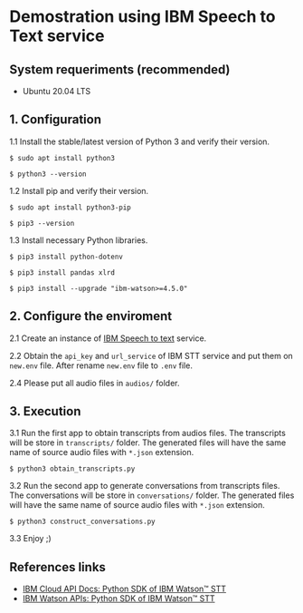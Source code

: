 # Demostration using IBM Speech to Text service

## System requeriments (recommended)
* Ubuntu 20.04 LTS

## 1. Configuration

1.1 Install the stable/latest version of Python 3 and verify their version.
```
$ sudo apt install python3
```
```
$ python3 --version
```

1.2 Install pip and verify their version.
```
$ sudo apt install python3-pip
```
```
$ pip3 --version
```

1.3 Install necessary Python libraries.
```
$ pip3 install python-dotenv
```
```
$ pip3 install pandas xlrd
```
```
$ pip3 install --upgrade "ibm-watson>=4.5.0"
```

## 2. Configure the enviroment
2.1 Create an instance of [IBM Speech to text](https://www.ibm.com/cloud/watson-speech-to-text) service.

2.2 Obtain the `api_key` and `url_service` of IBM STT service and put them on `new.env` file.
After rename `new.env` file to `.env` file.

2.4 Please put all audio files in `audios/` folder.

## 3. Execution

3.1 Run the first app to obtain transcripts from audios files. The transcripts will be store in `transcripts/` folder. The generated files will have the same name of source audio files with `*.json` extension.
```
$ python3 obtain_transcripts.py
```

3.2 Run the second app to generate conversations from transcripts files. The conversations will be store in `conversations/` folder. The generated files will have the same name of source audio files with `*.json` extension.
```
$ python3 construct_conversations.py
```

3.3 Enjoy ;)

## References links
* [IBM Cloud API Docs: Python SDK of IBM Watson™ STT](https://cloud.ibm.com/apidocs/speech-to-text?code=python)
* [IBM Watson APIs: Python SDK of IBM Watson™ STT](https://github.com/watson-developer-cloud/python-sdk/blob/master/examples/speech_to_text_v1.py)
